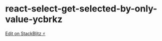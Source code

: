 # react-select-get-selected-by-only-value-ycbrkz

[Edit on StackBlitz ⚡️](https://stackblitz.com/edit/react-select-get-selected-by-only-value-ycbrkz)